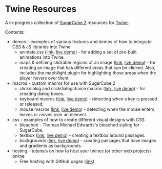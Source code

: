 # Twine Resources

A in-progress collection of [SugarCube 2](http://www.motoslave.net/sugarcube/) resources for [Twine](https://twinery.org/).

Contents:

- demos - examples of various features and demos of how to integrate CSS & JS libraries into Twine 
    - animate.css ([link](demos/animate.css/), [live demo](//mikewesthad.com/twine-resources/demos/animate.css/example.html)) - for adding a set of pre-built animations into Twine. 
    - maps & defining clickable regions of an image ([link](demos/html-maps/), [live demo](//mikewesthad.com/twine-resources/demos/html-maps/example.html)) - for creating an image that has different areas that can be clicked. Also, includes the maphilight plugin for highlighting those areas when the player hovers over them.
- macros - custom macros for use with SugarCube 2
    - clickdialog and clickdialogchoice macros ([link](macros/clickdialog/), [live demo](//mikewesthad.com/twine-resources/macros/clickdialog/example.html)) - for creating dialog boxes.
    - keyboard macros ([link](macros/keyboard/), [live demo](//mikewesthad.com/twine-resources/macros/keyboard/example.html)) - detecting when a key is pressed or released.
    - mouse macros ([link](macros/mouse/), [live demo](//mikewesthad.com/twine-resources/macros/mouse/example.html)) - detecting when the mouse enters, leaves or moves over an element.
- css - examples of how to create different visual designs with CSS
    - bleached - Thomas Michael Edwards's bleached styling for SugarCube.
    - textbox ([link](css/textbox/), [live demo](//mikewesthad.com/twine-resources/css/textbox/example.html)) - creating a textbox around passages.
    - backgrounds ([link](css/backgrounds/), [live demo](//mikewesthad.com/twine-resources/css/backgrounds/example.html)) - creating passages that have images and gradients as backgrounds.
- hosting - tutorials on how to host your twines (or other web projects) online
    - Free hosting with GitHub pages ([link](hosting/readme.md))